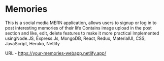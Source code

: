 # Memories

This is a social media MERN application, allows users to signup or log in to post interesting memories of their life
Contains image upload in the post section and like, edit, delete features to make it more practical
Implemented usingNode.JS, Express.Js, MongoDB, React, Redux, MaterialUI, CSS, JavaScript, Heruko, Netlify

URL - https://your-memories-webapp.netlify.app/

